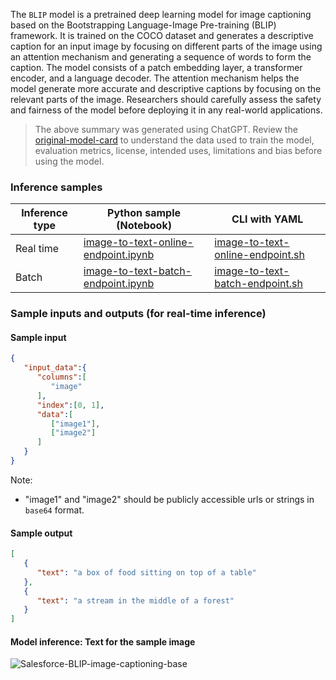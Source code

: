 The `BLIP` model is a pretrained deep learning model for image captioning based on the Bootstrapping Language-Image Pre-training (BLIP) framework. It is trained on the COCO dataset and generates a descriptive caption for an input image by focusing on different parts of the image using an attention mechanism and generating a sequence of words to form the caption. The model consists of a patch embedding layer, a transformer encoder, and a language decoder. The attention mechanism helps the model generate more accurate and descriptive captions by focusing on the relevant parts of the image. Researchers should carefully assess the safety and fairness of the model before deploying it in any real-world applications.

> The above summary was generated using ChatGPT. Review the <a href='https://huggingface.co/Salesforce/blip-image-captioning-base' target='_blank'>original-model-card</a> to understand the data used to train the model, evaluation metrics, license, intended uses, limitations and bias before using the model.

### Inference samples

Inference type|Python sample (Notebook)|CLI with YAML
|--|--|--|
Real time|<a href='https://aka.ms/azureml-infer-sdk-blip2-image-to-text' target='_blank'>image-to-text-online-endpoint.ipynb</a>|<a href='https://aka.ms/azureml-infer-cli-blip2-image-to-text' target='_blank'>image-to-text-online-endpoint.sh</a>
Batch |<a href='https://aka.ms/azureml-infer-batch-sdk-blip2-image-to-text' target='_blank'>image-to-text-batch-endpoint.ipynb</a>|<a href='https://aka.ms/azureml-infer-batch-cli-blip2-image-to-text' target='_blank'>image-to-text-batch-endpoint.sh</a>

### Sample inputs and outputs (for real-time inference)

#### Sample input

```json
{
   "input_data":{
      "columns":[
         "image"
      ],
      "index":[0, 1],
      "data":[
         ["image1"],
         ["image2"]
      ]
   }
}
```
Note:
- "image1" and "image2" should be publicly accessible urls or strings in `base64` format.

#### Sample output

```json
[
   {
      "text": "a box of food sitting on top of a table"
   },
   {
      "text": "a stream in the middle of a forest"
   }
]
```

#### Model inference: Text for the sample image

<img src="https://automlcesdkdataresources.blob.core.windows.net/finetuning-image-models/images/Model_Result_Visualizations(Do_not_delete)/output_blip_image_captioning_base.png" alt="Salesforce-BLIP-image-captioning-base">